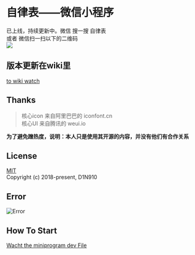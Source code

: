 # 自律表——微信小程序
已上线，持续更新中。微信 搜一搜 自律表   
或者 微信扫一扫以下的二维码  
![](http://ww1.sinaimg.cn/large/006ES7aSgy1fuihrlqlsyj3076076jsd.jpg) 

## 版本更新在wiki里

[to wiki watch](https://github.com/D1N910/Self-discipline/wiki/%E7%89%88%E6%9C%AC%E6%9B%B4%E6%96%B0)

## Thanks  
>核心icon 来自阿里巴巴的 iconfont.cn  
核心UI 来自腾讯的 weui.io  

**为了避免蹭热度，说明：本人只是使用其开源的内容，并没有他们有合作关系**

## License
[MIT](https://opensource.org/licenses/MIT)  
Copyright (c) 2018-present, D1N910

## Error
  ![Error](https://wx3.sinaimg.cn/mw690/006ES7aSly1fuew5b5p4aj30os061q3r.jpg)

## How To Start
[Wacht the miniprogram dev File](https://developers.weixin.qq.com/miniprogram/dev/index.html?t=18080816)
